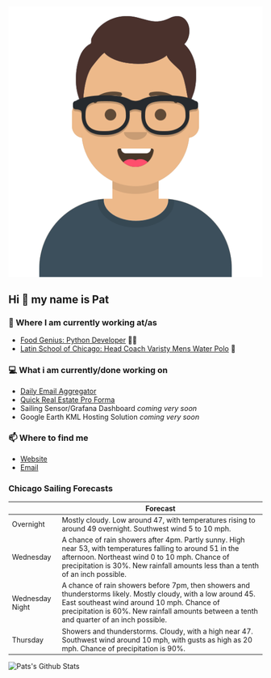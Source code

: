 [![Social banner for p-j-falconer](https://raw.githubusercontent.com/P-J-FALCONER/P-J-FALCONER/master/assets/avataaars.svg)](https://patfalconer.com/)
## Hi :wave: my name is Pat

### 💼 Where I am currently working at/as
- [Food Genius: Python Developer](https://getfoodgenius.com/) 🍔🐍
- [Latin School of Chicago: Head Coach Varisty Mens Water Polo](https://www.latinschool.org/) 🤽


### 💻 What i am currently/done working on
 - [Daily Email Aggregator](https://github.com/P-J-FALCONER/dott_daily_mail)
 - [Quick Real Estate Pro Forma](https://github.com/P-J-FALCONER/henry)
 - Sailing Sensor/Grafana Dashboard *coming very soon*
 - Google Earth KML Hosting Solution *coming very soon*

### 📫 Where to find me
 - [Website](https://patfalconer.com/)
 - [Email](mailto:patrick.j.falconer@gmail.com)


### Chicago Sailing Forecasts
|   | Forecast  |
|---|---|
| Overnight | Mostly cloudy. Low around 47, with temperatures rising to around 49 overnight. Southwest wind 5 to 10 mph. |
| Wednesday | A chance of rain showers after 4pm. Partly sunny. High near 53, with temperatures falling to around 51 in the afternoon. Northeast wind 0 to 10 mph. Chance of precipitation is 30%. New rainfall amounts less than a tenth of an inch possible. |
| Wednesday Night | A chance of rain showers before 7pm, then showers and thunderstorms likely. Mostly cloudy, with a low around 45. East southeast wind around 10 mph. Chance of precipitation is 60%. New rainfall amounts between a tenth and quarter of an inch possible. |
| Thursday | Showers and thunderstorms. Cloudy, with a high near 47. Southwest wind around 10 mph, with gusts as high as 20 mph. Chance of precipitation is 90%. |

![Pats's Github Stats](https://github-readme-stats.vercel.app/api?username=p-j-falconer&show_icons=true&theme=radical)
